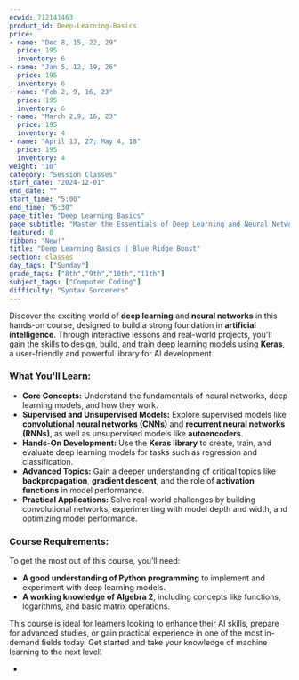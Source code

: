 ```yaml
---
ecwid: 712141463
product_id: Deep-Learning-Basics
price:
- name: "Dec 8, 15, 22, 29"
  price: 195
  inventory: 6
- name: "Jan 5, 12, 19, 26"
  price: 195
  inventory: 6
- name: "Feb 2, 9, 16, 23"
  price: 195
  inventory: 6
- name: "March 2,9, 16, 23"
  price: 195
  inventory: 4
- name: "April 13, 27; May 4, 18"
  price: 195
  inventory: 4
weight: "10"
category: "Session Classes"
start_date: "2024-12-01"
end_date: ""
start_time: "5:00"
end_time: "6:30"
page_title: "Deep Learning Basics"
page_subtitle: "Master the Essentials of Deep Learning and Neural Networks with Keras"
featured: 0
ribbon: "New!"
title: "Deep Learning Basics | Blue Ridge Boost"
section: classes
day_tags: ["Sunday"]
grade_tags: ["8th","9th","10th","11th"]
subject_tags: ["Computer Coding"]
difficulty: "Syntax Sorcerers"
---
```

<p>Discover the exciting world of <strong>deep learning</strong> and <strong>neural networks</strong> in this hands-on course, designed to build a strong foundation in <strong>artificial intelligence</strong>. Through interactive lessons and real-world projects, you'll gain the skills to design, build, and train deep learning models using <strong>Keras</strong>, a user-friendly and powerful library for AI development.</p><h3><strong>What You'll Learn:</strong></h3><ul> <li><strong>Core Concepts:</strong> Understand the fundamentals of neural networks, deep learning models, and how they work.</li> <li><strong>Supervised and Unsupervised Models:</strong> Explore supervised models like <strong>convolutional neural networks (CNNs)</strong> and <strong>recurrent neural networks (RNNs)</strong>, as well as unsupervised models like <strong>autoencoders</strong>.</li> <li><strong>Hands-On Development:</strong> Use the <strong>Keras library</strong> to create, train, and evaluate deep learning models for tasks such as regression and classification.</li> <li><strong>Advanced Topics:</strong> Gain a deeper understanding of critical topics like <strong>backpropagation</strong>, <strong>gradient descent</strong>, and the role of <strong>activation functions</strong> in model performance.</li> <li><strong>Practical Applications:</strong> Solve real-world challenges by building convolutional networks, experimenting with model depth and width, and optimizing model performance.</li> </ul><h3><strong>Course Requirements:</strong></h3><p>To get the most out of this course, you’ll need:</p><ul> <li><strong>A good understanding of Python programming</strong> to implement and experiment with deep learning models.</li> <li><strong>A working knowledge of Algebra 2</strong>, including concepts like functions, logarithms, and basic matrix operations.</li> </ul><p>This course is ideal for learners looking to enhance their AI skills, prepare for advanced studies, or gain practical experience in one of the most in-demand fields today. Get started and take your knowledge of machine learning to the next level!</p><ul><li><strong></strong></li></ul>
